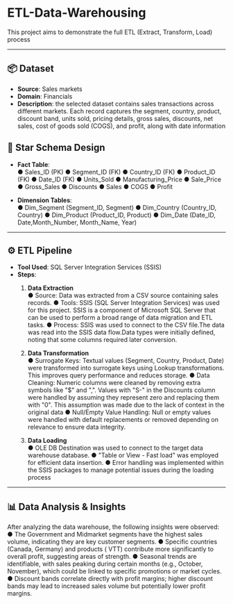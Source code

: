 # ETL-Data-Warehousing
This project aims to demonstrate the full ETL (Extract, Transform, Load) process

---

## 📦 Dataset

- **Source**: Sales markets
- **Domain**: Financials  
- **Description**: the selected dataset contains sales transactions across different markets. Each record captures the segment, country, product, discount band, units sold, pricing details, gross sales, discounts, net sales, cost of goods sold (COGS), and profit, along with date information


## 🧱 Star Schema Design

- **Fact Table**:  
  ●	Sales_ID (PK)
  ●	Segment_ID (FK)
  ●	Country_ID (FK)
  ●	Product_ID (FK)
  ●	Date_ID (FK)
  ●	Units_Sold
  ●	Manufacturing_Price
  ●	Sale_Price
  ●	Gross_Sales
  ●	Discounts
  ●	Sales
  ●	COGS
  ●	Profit

- **Dimension Tables**:  
  ●	Dim_Segment (Segment_ID, Segment)
  ●	Dim_Country (Country_ID, Country)
  ●	Dim_Product (Product_ID, Product)
  ●	Dim_Date (Date_ID, Date,Month_Number, Month_Name, Year)
---

## ⚙️ ETL Pipeline

- **Tool Used**: SQL Server Integration Services (SSIS)
- **Steps**:
  1. **Data Extraction**  
     ●	Source: Data was extracted from a CSV source containing sales records.
     ●	Tools: SSIS (SQL Server Integration Services) was used for this project. SSIS is a component of Microsoft SQL Server that can be used to perform a broad range of data migration and ETL tasks.
     ●	Process: SSIS was used to connect to the CSV file.The data was read into the SSIS data flow.Data types were initially defined, noting that some columns required later conversion.

  2. **Data Transformation**  
       ●	Surrogate Keys: Textual values (Segment, Country, Product, Date) were transformed into surrogate keys using Lookup transformations. This improves query performance and reduces storage.
      ●	Data Cleaning: Numeric columns were cleaned by removing extra symbols like "$" and ",". Values with "S-" in the Discounts column were handled by assuming they represent zero and replacing them with "0". This assumption was made due to the lack of context in the original data
    ●	Null/Empty Value Handling: Null or empty values were handled with default replacements or removed depending on relevance to ensure data integrity.

  3. **Data Loading**  
     ●	OLE DB Destination was used to connect to the target data warehouse database.
     ●	"Table or View - Fast load" was employed for efficient data insertion.
     ●	Error handling was implemented within the SSIS packages to manage potential issues during the loading process


---

## 📊 Data Analysis & Insights

After analyzing the data warehouse, the following insights were observed:
●	The Government and Midmarket segments have the highest sales volume, indicating they are key customer segments.
●	Specific countries (Canada, Germany) and products ( VTT) contribute more significantly to overall profit, suggesting areas of strength.
●	Seasonal trends are identifiable, with sales peaking during certain months (e.g., October, November), which could be linked to specific promotions or market cycles.
●	Discount bands correlate directly with profit margins; higher discount bands may lead to increased sales volume but potentially lower profit margins.

